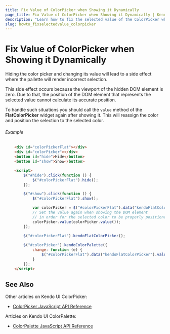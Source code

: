 ```yaml
---
title: Fix Value of ColorPicker when Showing it Dynamically
page_title: Fix Value of ColorPicker when Showing it Dynamically | Kendo UI DatePicker
description: "Learn how to fix the selected value of the ColorPicker when showing it with jQuery."
slug: howto_fixselectedvalue_colorpicker
---
```


# Fix Value of ColorPicker when Showing it Dynamically

Hiding the color picker and changing its value will lead to a side effect where the pallette will render incorrect selection.  

This side effect occurs because the viewport of the hidden DOM element is zero. Due to that, the position of the DOM element that represents the selected value cannot calculate its accurate position.

To handle such situations you should call the `value` method of the **FlatColorPicker** widget again after showing it. This will reassign the color and position the selection to the selected color.

###### Example

```html
    <div id="colorPickerFlat"></div>
    <div id="colorPicker"></div>
    <button id="hide">Hide</button>
    <button id="show">Show</button>

    <script>
        $("#hide").click(function () {
            $("#colorPickerFlat").hide();
        });

        $("#show").click(function () {
            $("#colorPickerFlat").show();

            var colorPicker = $("#colorPickerFlat").data("kendoFlatColorPicker");
            // Set the value again when showing the DOM element
            // in order for the selected color to be properly positioned. 
            colorPicker.value(colorPicker.value());
        });
        
        $("#colorPickerFlat").kendoFlatColorPicker();

        $("#colorPicker").kendoColorPalette({
            change: function (e) {
                $("#colorPickerFlat").data("kendoFlatColorPicker").value(e.value);
            }
        });
    </script>
```

## See Also

Other articles on Kendo UI ColorPicker:

* [ColorPicker JavaScript API Reference](/api/javascript/ui/colorpicker)

Articles on Kendo UI ColorPalette:

* [ColorPalette JavaScript API Reference](/api/javascript/ui/colorpalette)
